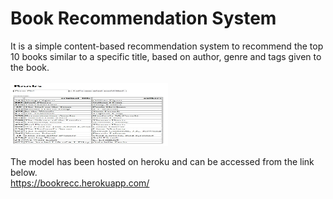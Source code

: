# Book Recommendation System

It is a simple content-based recommendation system to recommend the top 10 books similar to a specific title, based on author, genre and tags given to the book.<br /><br />
<img src="demo.jpg" width=50% height=100px align="centre">


The model has been hosted on heroku and can be accessed from the link below.<br />
https://bookrecc.herokuapp.com/
